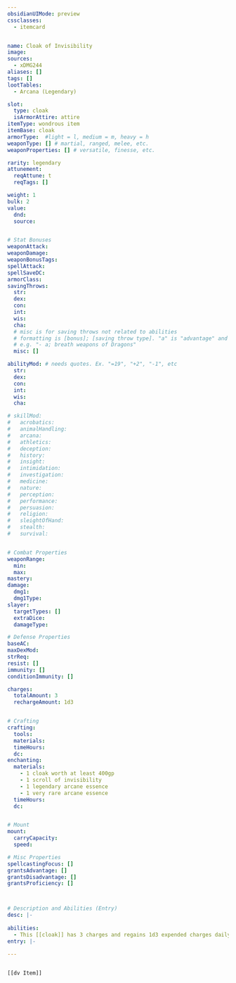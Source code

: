 ```yaml
---
obsidianUIMode: preview
cssclasses:
  - itemcard


name: Cloak of Invisibility
image: 
sources: 
  - xDMG244
aliases: []
tags: []
lootTables: 
  - Arcana (Legendary)

slot:
  type: cloak
  isArmorAttire: attire
itemType: wondrous item
itemBase: cloak
armorType:  #light = l, medium = m, heavy = h
weaponType: [] # martial, ranged, melee, etc.
weaponProperties: [] # versatile, finesse, etc.

rarity: legendary
attunement:
  reqAttune: t
  reqTags: []

weight: 1
bulk: 2
value:
  dnd: 
  source: 


# Stat Bonuses
weaponAttack:
weaponDamage: 
weaponBonusTags:
spellAttack:
spellSaveDC:
armorClass: 
savingThrows: 
  str:
  dex:
  con:
  int:
  wis:
  cha:
  # misc is for saving throws not related to abilities
  # formatting is [bonus]; [saving throw type]. "a" is "advantage" and 1,2,3 are for +1,+2,+3 etc. 
  # e.g. "- a; breath weapons of Dragons"
  misc: []

abilityMod: # needs quotes. Ex. "=19", "+2", "-1", etc
  str: 
  dex: 
  con: 
  int: 
  wis: 
  cha: 

# skillMod:
#   acrobatics:
#   animalHandling:
#   arcana:
#   athletics:
#   deception:
#   history:
#   insight:
#   intimidation:
#   investigation:
#   medicine:
#   nature:
#   perception:
#   performance:
#   persuasion:
#   religion:
#   sleightOfHand:
#   stealth:
#   survival:


# Combat Properties
weaponRange:
  min: 
  max: 
mastery: 
damage:
  dmg1: 
  dmg1Type: 
slayer:
  targetTypes: []
  extraDice: 
  damageType: 

# Defense Properties
baseAC: 
maxDexMod: 
strReq: 
resist: []
immunity: []
conditionImmunity: []

charges:
  totalAmount: 3
  rechargeAmount: 1d3


# Crafting
crafting:
  tools: 
  materials:
  timeHours: 
  dc: 
enchanting:
  materials: 
    - 1 cloak worth at least 400gp
    - 1 scroll of invisibility
    - 1 legendary arcane essence
    - 1 very rare arcane essence
  timeHours: 
  dc: 


# Mount
mount:
  carryCapacity:
  speed:

# Misc Properties
spellcastingFocus: []
grantsAdvantage: []
grantsDisadvantage: []
grantsProficiency: []



# Description and Abilities (Entry)
desc: |-
  
abilities:
  - This [[cloak]] has 3 charges and regains 1d3 expended charges daily at dawn. While wearing the cloak, you can take a [[Magic]] action to pull its hood over your head and expend 1 charge to give yourself the [[Invisible]] condition for 1 hour. The effect ends early if you pull the hood down (no action required) or cease wearing the hood.
entry: |-
   
---
```


```meta-bind-embed

[[dv Item]]

```
